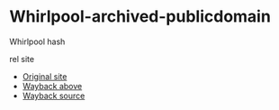 # Whirlpool-archived-publicdomain

Whirlpool hash

rel site

- [Original site](http://www.larc.usp.br/~pbarreto/WhirlpoolPage.html)
- [Wayback above](https://web.archive.org/web/20171129084214/http://www.larc.usp.br/~pbarreto/WhirlpoolPage.html)
- [Wayback source](https://web.archive.org/web/20171129084214/http://www.larc.usp.br/~pbarreto/whirlpool.zip)
